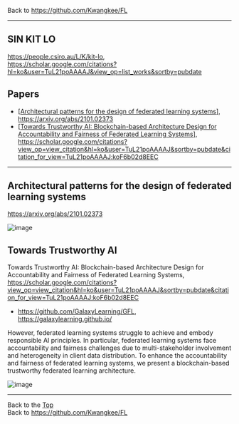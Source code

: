 Back to https://github.com/Kwangkee/FL
***

## SIN KIT LO  
https://people.csiro.au/L/K/kit-lo,  
https://scholar.google.com/citations?hl=ko&user=TuL21poAAAAJ&view_op=list_works&sortby=pubdate

## Papers 
- [[Architectural patterns for the design of federated learning systems](https://github.com/Kwangkee/FL/blob/main/FL@CSIRO.md#architectural-patterns-for-the-design-of-federated-learning-systems)], https://arxiv.org/abs/2101.02373
- [[Towards Trustworthy AI: Blockchain-based Architecture Design for Accountability and Fairness of Federated Learning Systems](https://github.com/Kwangkee/FL/blob/main/FL%40CSIRO.md#towards-trustworthy-ai)], https://scholar.google.com/citations?view_op=view_citation&hl=ko&user=TuL21poAAAAJ&sortby=pubdate&citation_for_view=TuL21poAAAAJ:koF6b02d8EEC
***

## Architectural patterns for the design of federated learning systems
https://arxiv.org/abs/2101.02373

![image](https://user-images.githubusercontent.com/109835677/182032069-50c87806-b7a2-4483-8939-3958a372f877.png)

## Towards Trustworthy AI
Towards Trustworthy AI: Blockchain-based Architecture Design for Accountability and Fairness of Federated Learning Systems, https://scholar.google.com/citations?view_op=view_citation&hl=ko&user=TuL21poAAAAJ&sortby=pubdate&citation_for_view=TuL21poAAAAJ:koF6b02d8EEC
- https://github.com/GalaxyLearning/GFL, https://galaxylearning.github.io/ 

However, federated learning systems struggle to achieve and embody responsible AI principles. In particular, federated learning systems face accountability and fairness challenges due to multi-stakeholder involvement and heterogeneity in client data distribution. To enhance the accountability and fairness of federated learning systems, we present a blockchain-based trustworthy federated learning architecture. 

![image](https://user-images.githubusercontent.com/109835677/182032146-cb8b1285-4b0d-4e69-acad-ef337d5cd3e1.png)

***
Back to the [Top](#papers)  
Back to https://github.com/Kwangkee/FL
